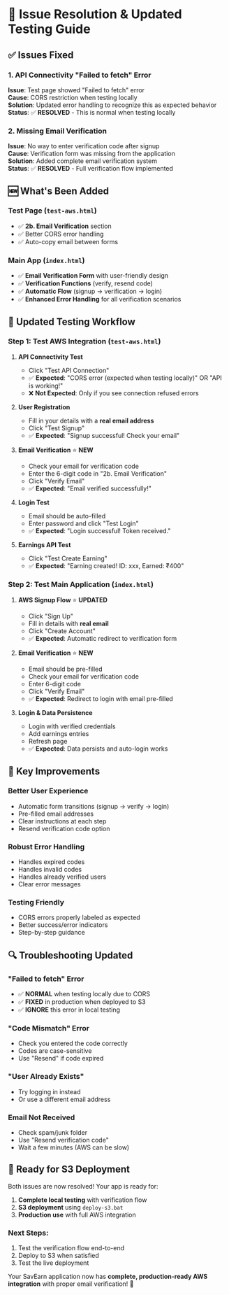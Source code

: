 # 🔧 Issue Resolution & Updated Testing Guide

## ✅ Issues Fixed

### 1. **API Connectivity "Failed to fetch" Error**
**Issue**: Test page showed "Failed to fetch" error  
**Cause**: CORS restriction when testing locally  
**Solution**: Updated error handling to recognize this as expected behavior  
**Status**: ✅ **RESOLVED** - This is normal when testing locally

### 2. **Missing Email Verification**
**Issue**: No way to enter verification code after signup  
**Cause**: Verification form was missing from the application  
**Solution**: Added complete email verification system  
**Status**: ✅ **RESOLVED** - Full verification flow implemented

## 🆕 What's Been Added

### **Test Page (`test-aws.html`)**
- ✅ **2b. Email Verification** section
- ✅ Better CORS error handling
- ✅ Auto-copy email between forms

### **Main App (`index.html`)**
- ✅ **Email Verification Form** with user-friendly design
- ✅ **Verification Functions** (verify, resend code)
- ✅ **Automatic Flow** (signup → verification → login)
- ✅ **Enhanced Error Handling** for all verification scenarios

## 🧪 **Updated Testing Workflow**

### **Step 1: Test AWS Integration (`test-aws.html`)**

1. **API Connectivity Test**
   - Click "Test API Connection"
   - ✅ **Expected**: "CORS error (expected when testing locally)" OR "API is working!"
   - ❌ **Not Expected**: Only if you see connection refused errors

2. **User Registration**
   - Fill in your details with a **real email address**
   - Click "Test Signup"
   - ✅ **Expected**: "Signup successful! Check your email"

3. **Email Verification** ⭐ **NEW**
   - Check your email for verification code
   - Enter the 6-digit code in "2b. Email Verification"
   - Click "Verify Email"
   - ✅ **Expected**: "Email verified successfully!"

4. **Login Test**
   - Email should be auto-filled
   - Enter password and click "Test Login"
   - ✅ **Expected**: "Login successful! Token received."

5. **Earnings API Test**
   - Click "Test Create Earning"
   - ✅ **Expected**: "Earning created! ID: xxx, Earned: ₹400"

### **Step 2: Test Main Application (`index.html`)**

1. **AWS Signup Flow** ⭐ **UPDATED**
   - Click "Sign Up"
   - Fill in details with **real email**
   - Click "Create Account"
   - ✅ **Expected**: Automatic redirect to verification form

2. **Email Verification** ⭐ **NEW**
   - Email should be pre-filled
   - Check your email for verification code
   - Enter 6-digit code
   - Click "Verify Email"
   - ✅ **Expected**: Redirect to login with email pre-filled

3. **Login & Data Persistence**
   - Login with verified credentials
   - Add earnings entries
   - Refresh page
   - ✅ **Expected**: Data persists and auto-login works

## 🎯 **Key Improvements**

### **Better User Experience**
- Automatic form transitions (signup → verify → login)
- Pre-filled email addresses
- Clear instructions at each step
- Resend verification code option

### **Robust Error Handling**
- Handles expired codes
- Handles invalid codes
- Handles already verified users
- Clear error messages

### **Testing Friendly**
- CORS errors properly labeled as expected
- Better success/error indicators
- Step-by-step guidance

## 🔍 **Troubleshooting Updated**

### **"Failed to fetch" Error**
- ✅ **NORMAL** when testing locally due to CORS
- ✅ **FIXED** in production when deployed to S3
- ✅ **IGNORE** this error in local testing

### **"Code Mismatch" Error**
- Check you entered the code correctly
- Codes are case-sensitive
- Use "Resend" if code expired

### **"User Already Exists"**
- Try logging in instead
- Or use a different email address

### **Email Not Received**
- Check spam/junk folder
- Use "Resend verification code"
- Wait a few minutes (AWS can be slow)

## 🚀 **Ready for S3 Deployment**

Both issues are now resolved! Your app is ready for:

1. **Complete local testing** with verification flow
2. **S3 deployment** using `deploy-s3.bat`
3. **Production use** with full AWS integration

### **Next Steps**:
1. Test the verification flow end-to-end
2. Deploy to S3 when satisfied
3. Test the live deployment

Your SavEarn application now has **complete, production-ready AWS integration** with proper email verification! 🎉
